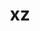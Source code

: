 ---
title: "xz"
layout: cache
categories: [package, v0.19]
meta: {"versions": ["5.2.6", "5.2.7"], "compilers": ["gcc@=11.1.0", "gcc@=7.3.1", "gcc@=7.5.0", "gcc@=8.4.0", "oneapi@=2022.1.0"], "oss": ["amzn2", "ubuntu18.04", "ubuntu20.04"], "platforms": ["linux"], "targets": ["aarch64", "neoverse_n1", "x86_64", "x86_64_v3"], "stacks": ["aws-ahug", "aws-ahug-aarch64", "aws-isc", "aws-isc-aarch64", "build_systems", "data-vis-sdk", "e4s", "e4s-oneapi", "ml-cpu", "ml-cuda", "ml-rocm", "radiuss", "radiuss-aws", "radiuss-aws-aarch64", "tutorial"], "num_specs": 11, "num_specs_by_stack": {"aws-isc-aarch64": 2, "aws-ahug-aarch64": 2, "radiuss-aws-aarch64": 2, "aws-isc": 1, "aws-ahug": 1, "radiuss-aws": 1, "ml-cuda": 1, "ml-rocm": 1, "ml-cpu": 1, "tutorial": 2, "data-vis-sdk": 1, "build_systems": 1, "radiuss": 1, "e4s": 2, "e4s-oneapi": 1}}
spec_details: [{"hash": "q5lalhurxt6szisljdqjrvktc6i4t26h", "compiler": "gcc@=7.3.1", "versions": ["5.2.7"], "os": "amzn2", "platform": "linux", "target": "aarch64", "variants": ["build_system=autotools", "libs=shared,static", "+pic"], "stacks": ["aws-isc-aarch64", "aws-ahug-aarch64"], "size": "-", "tarball": "https://binaries.spack.io/releases/v0.19/build_cache/linux-amzn2-aarch64/gcc-7.3.1/xz-5.2.7/linux-amzn2-aarch64-gcc-7.3.1-xz-5.2.7-q5lalhurxt6szisljdqjrvktc6i4t26h.spack"}, {"hash": "jj6vr5hcqiikpez2scwy5ylshhkorb7g", "compiler": "gcc@=7.3.1", "versions": ["5.2.7"], "os": "amzn2", "platform": "linux", "target": "aarch64", "variants": ["build_system=autotools", "libs=shared,static", "~pic"], "stacks": ["radiuss-aws-aarch64"], "size": "-", "tarball": "https://binaries.spack.io/releases/v0.19/build_cache/linux-amzn2-aarch64/gcc-7.3.1/xz-5.2.7/linux-amzn2-aarch64-gcc-7.3.1-xz-5.2.7-jj6vr5hcqiikpez2scwy5ylshhkorb7g.spack"}, {"hash": "ougcczrmyrte5uqtcsy2gmyrjqeeadfb", "compiler": "gcc@=7.3.1", "versions": ["5.2.7"], "os": "amzn2", "platform": "linux", "target": "neoverse_n1", "variants": ["build_system=autotools", "libs=shared,static", "+pic"], "stacks": ["aws-isc-aarch64", "aws-ahug-aarch64"], "size": "-", "tarball": "https://binaries.spack.io/releases/v0.19/build_cache/linux-amzn2-neoverse_n1/gcc-7.3.1/xz-5.2.7/linux-amzn2-neoverse_n1-gcc-7.3.1-xz-5.2.7-ougcczrmyrte5uqtcsy2gmyrjqeeadfb.spack"}, {"hash": "b5we3varpf6j5drxvbibjani2xxcxnrf", "compiler": "gcc@=7.3.1", "versions": ["5.2.7"], "os": "amzn2", "platform": "linux", "target": "neoverse_n1", "variants": ["build_system=autotools", "libs=shared,static", "~pic"], "stacks": ["radiuss-aws-aarch64"], "size": "-", "tarball": "https://binaries.spack.io/releases/v0.19/build_cache/linux-amzn2-neoverse_n1/gcc-7.3.1/xz-5.2.7/linux-amzn2-neoverse_n1-gcc-7.3.1-xz-5.2.7-b5we3varpf6j5drxvbibjani2xxcxnrf.spack"}, {"hash": "fpq4lbbhbrsgoihqb5tyrjxpdx4kznej", "compiler": "gcc@=7.3.1", "versions": ["5.2.7"], "os": "amzn2", "platform": "linux", "target": "x86_64_v3", "variants": ["build_system=autotools", "libs=shared,static", "+pic"], "stacks": ["aws-isc", "aws-ahug"], "size": "-", "tarball": "https://binaries.spack.io/releases/v0.19/build_cache/linux-amzn2-x86_64_v3/gcc-7.3.1/xz-5.2.7/linux-amzn2-x86_64_v3-gcc-7.3.1-xz-5.2.7-fpq4lbbhbrsgoihqb5tyrjxpdx4kznej.spack"}, {"hash": "xiijxuk52euzwi36brnmo6ds6f6cpnqf", "compiler": "gcc@=7.3.1", "versions": ["5.2.7"], "os": "amzn2", "platform": "linux", "target": "x86_64_v3", "variants": ["build_system=autotools", "libs=shared,static", "~pic"], "stacks": ["radiuss-aws", "ml-cuda", "ml-rocm", "ml-cpu"], "size": "-", "tarball": "https://binaries.spack.io/releases/v0.19/build_cache/linux-amzn2-x86_64_v3/gcc-7.3.1/xz-5.2.7/linux-amzn2-x86_64_v3-gcc-7.3.1-xz-5.2.7-xiijxuk52euzwi36brnmo6ds6f6cpnqf.spack"}, {"hash": "nrwxythffgfumjv7skmgdjtxaunlmqau", "compiler": "gcc@=7.5.0", "versions": ["5.2.7"], "os": "ubuntu18.04", "platform": "linux", "target": "x86_64", "variants": ["build_system=autotools", "libs=shared,static", "~pic"], "stacks": ["tutorial", "data-vis-sdk", "build_systems", "radiuss"], "size": "-", "tarball": "https://binaries.spack.io/releases/v0.19/build_cache/linux-ubuntu18.04-x86_64/gcc-7.5.0/xz-5.2.7/linux-ubuntu18.04-x86_64-gcc-7.5.0-xz-5.2.7-nrwxythffgfumjv7skmgdjtxaunlmqau.spack"}, {"hash": "4glpvrftszm22jo3wkd5hmanplfdnef2", "compiler": "gcc@=11.1.0", "versions": ["5.2.7"], "os": "ubuntu20.04", "platform": "linux", "target": "x86_64", "variants": ["build_system=autotools", "libs=shared,static", "+pic"], "stacks": ["e4s"], "size": "-", "tarball": "https://binaries.spack.io/releases/v0.19/build_cache/linux-ubuntu20.04-x86_64/gcc-11.1.0/xz-5.2.7/linux-ubuntu20.04-x86_64-gcc-11.1.0-xz-5.2.7-4glpvrftszm22jo3wkd5hmanplfdnef2.spack"}, {"hash": "yalo3gmoe3z4d4kvvotpmfpic6ptith6", "compiler": "gcc@=8.4.0", "versions": ["5.2.7"], "os": "ubuntu18.04", "platform": "linux", "target": "x86_64", "variants": ["build_system=autotools", "libs=shared,static", "~pic"], "stacks": ["tutorial"], "size": "-", "tarball": "https://binaries.spack.io/releases/v0.19/build_cache/linux-ubuntu18.04-x86_64/gcc-8.4.0/xz-5.2.7/linux-ubuntu18.04-x86_64-gcc-8.4.0-xz-5.2.7-yalo3gmoe3z4d4kvvotpmfpic6ptith6.spack"}, {"hash": "7iglroe6itiv5tgfclachalfq6vm3mpz", "compiler": "gcc@=11.1.0", "versions": ["5.2.6"], "os": "ubuntu20.04", "platform": "linux", "target": "x86_64", "variants": ["build_system=autotools", "libs=shared,static", "+pic"], "stacks": ["e4s"], "size": "-", "tarball": "https://binaries.spack.io/releases/v0.19/build_cache/linux-ubuntu20.04-x86_64/gcc-11.1.0/xz-5.2.6/linux-ubuntu20.04-x86_64-gcc-11.1.0-xz-5.2.6-7iglroe6itiv5tgfclachalfq6vm3mpz.spack"}, {"hash": "po3trhm4tfucha67iuroetn7plyme47b", "compiler": "oneapi@=2022.1.0", "versions": ["5.2.7"], "os": "ubuntu20.04", "platform": "linux", "target": "x86_64", "variants": ["build_system=autotools", "libs=shared,static", "+pic"], "stacks": ["e4s-oneapi"], "size": "-", "tarball": "https://binaries.spack.io/releases/v0.19/build_cache/linux-ubuntu20.04-x86_64/oneapi-2022.1.0/xz-5.2.7/linux-ubuntu20.04-x86_64-oneapi-2022.1.0-xz-5.2.7-po3trhm4tfucha67iuroetn7plyme47b.spack"}]
---